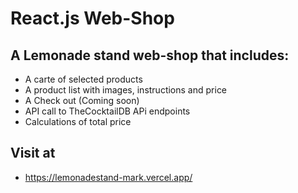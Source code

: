 # React.js Web-Shop

## A Lemonade stand web-shop that includes:
- A carte of selected products
- A product list with images, instructions and price
- A Check out (Coming soon)
- API call to TheCocktailDB APi endpoints
- Calculations of total price

## Visit at
- https://lemonadestand-mark.vercel.app/